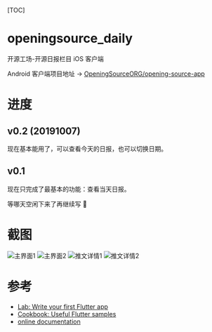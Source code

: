 [TOC]

# openingsource_daily

开源工场-开源日报栏目 iOS 客户端

Android 客户端项目地址 -> [OpeningSourceORG/opening-source-app](https://github.com/OpeningSourceORG/opening-source-app)

# 进度

## v0.2 (20191007)

现在基本能用了，可以查看今天的日报，也可以切换日期。

## v0.1

现在只完成了最基本的功能：查看当天日报。

等哪天空闲下来了再继续写 🤣

# 截图
![主界面1](./DEMO/DEMO1.png)
![主界面2](./DEMO/DEMO2.png)
![推文详情1](./DEMO/DEMO3.png)
![推文详情2](./DEMO/DEMO4.png)

# 参考
- [Lab: Write your first Flutter app](https://flutter.io/docs/get-started/codelab)
- [Cookbook: Useful Flutter samples](https://flutter.io/docs/cookbook)
- [online documentation](https://flutter.io/docs)
